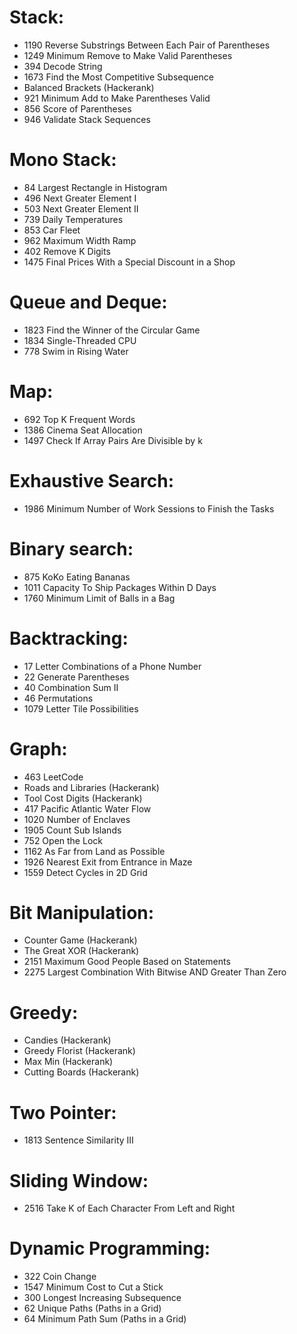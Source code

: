 # Stack:
- 1190 Reverse Substrings Between Each Pair of Parentheses
- 1249 Minimum Remove to Make Valid Parentheses
- 394 Decode String
- 1673 Find the Most Competitive Subsequence
- Balanced Brackets (Hackerank)
- 921 Minimum Add to Make Parentheses Valid
- 856 Score of Parentheses
- 946 Validate Stack Sequences

# Mono Stack:
- 84 Largest Rectangle in Histogram
- 496 Next Greater Element I
- 503 Next Greater Element II
- 739 Daily Temperatures
- 853 Car Fleet
- 962 Maximum Width Ramp
- 402 Remove K Digits
- 1475 Final Prices With a Special Discount in a Shop

# Queue and Deque:
- 1823 Find the Winner of the Circular Game
- 1834 Single-Threaded CPU
- 778 Swim in Rising Water

# Map:
- 692 Top K Frequent Words
- 1386 Cinema Seat Allocation
- 1497 Check If Array Pairs Are Divisible by k

# Exhaustive Search:
- 1986 Minimum Number of Work Sessions to Finish the Tasks
  
# Binary search:
- 875 KoKo Eating Bananas
- 1011 Capacity To Ship Packages Within D Days
- 1760 Minimum Limit of Balls in a Bag

# Backtracking:
- 17 Letter Combinations of a Phone Number
- 22 Generate Parentheses
- 40 Combination Sum II
- 46 Permutations
- 1079 Letter Tile Possibilities

# Graph:
- 463 LeetCode
- Roads and Libraries (Hackerank)
- Tool Cost Digits (Hackerank)
- 417 Pacific Atlantic Water Flow
- 1020 Number of Enclaves
- 1905 Count Sub Islands
- 752 Open the Lock
- 1162 As Far from Land as Possible
- 1926 Nearest Exit from Entrance in Maze
- 1559 Detect Cycles in 2D Grid

# Bit Manipulation:
- Counter Game (Hackerank)
- The Great XOR (Hackerank)
- 2151 Maximum Good People Based on Statements
- 2275 Largest Combination With Bitwise AND Greater Than Zero

# Greedy:
- Candies (Hackerank)
- Greedy Florist (Hackerank)
- Max Min (Hackerank)
- Cutting Boards (Hackerank)

# Two Pointer:
- 1813 Sentence Similarity III
  
# Sliding Window:
- 2516 Take K of Each Character From Left and Right


# Dynamic Programming:
- 322 Coin Change
- 1547 Minimum Cost to Cut a Stick
- 300 Longest Increasing Subsequence
- 62 Unique Paths (Paths in a Grid)
- 64 Minimum Path Sum (Paths in a Grid)
